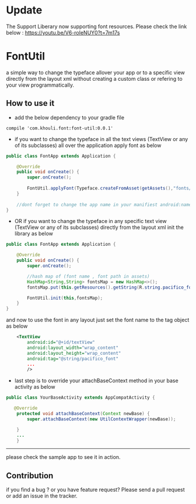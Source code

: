 # Update

The Support Liberary now supporting font resources. Please check the link below :
https://youtu.be/V6-roIeNUY0?t=7m17s


# FontUtil

a simple way to change the typeface allover your app or to a specific view directly from the layout xml without creating a custom class or refering to your view programmatically.


## How to use it

* add the below dependency to your gradle file
```
compile 'com.khouli.font:font-util:0.0.1'
```

* if you want to change the typeface in all the text views (TextView or any of its subclasses) all over the application apply font as below

```java
public class FontApp extends Application {

    @Override
    public void onCreate() {
        super.onCreate();
        
        FontUtil.applyFont(Typeface.createFromAsset(getAssets(),"fonts/Pacifico.ttf"));
    }
    
    //dont forget to change the app name in your manifiest android:name=".your custom class name"
}
```

* OR if you want to change the typeface in any specific text view (TextView or any of its subclasses) directly from the layout xml init the library as below

```java
public class FontApp extends Application {

    @Override
    public void onCreate() {
        super.onCreate();

        //hash map of (font name , font path in assets)
        HashMap<String,String> fontsMap = new HashMap<>();
        fontsMap.put(this.getResources().getString(R.string.pacifico_font),"fonts/Pacifico.ttf");

        FontUtil.init(this,fontsMap);
    }
}

```

and now to use the font in any layout just set the font name to the tag object as below 
```xml
    <TextView
        android:id="@+id/textView"
        android:layout_width="wrap_content"
        android:layout_height="wrap_content"
        android:tag="@string/pacifico_font" 
        ...
        />
```

* last step is to override your attachBaseContext method in your base activity as below 
```java
public class YourBaseActivity extends AppCompatActivity {

   @Override
    protected void attachBaseContext(Context newBase) {
        super.attachBaseContext(new UtilContextWrapper(newBase));

    }
    ... 
    }

```


---
please check the sample app to see it in action.

## Contribution 
if you find a bug ? or you have feature request? Please send a pull request or add an issue in the tracker.

